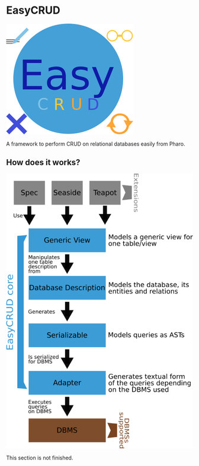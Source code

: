 # EasyCRUD

![Logo of EasyCRUD](https://raw.githubusercontent.com/juliendelplanque/EasyCRUD/master/doc/logo.png)

A framework to perform CRUD on relational databases easily from Pharo.

## How does it works?
![How does it works?](https://raw.githubusercontent.com/juliendelplanque/EasyCRUD/master/doc/layers.png)

This section is not finished.
